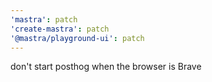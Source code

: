 ```yaml
---
'mastra': patch
'create-mastra': patch
'@mastra/playground-ui': patch
---
```


don't start posthog when the browser is Brave
